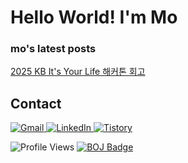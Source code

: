 

<img alt="" src="https://github.com/user-attachments/assets/67a50e7c-6db2-4f1a-902b-03efbc250579" />

# Hello World! I'm Mo

### mo's latest posts
<div><a href='https://mozmin.tistory.com/1' target='_blank'>2025 KB It's Your Life 해커톤 회고</a></div>

## Contact

<p>
  <a href="mailto:jmmo0722@gmail.com">
    <img alt="Gmail" src="https://img.shields.io/badge/Gmail-D14836.svg?&logo=gmail&logoColor=white"/>
  </a>
  <a href="https://www.linkedin.com/in/%EC%A0%95%EB%AF%BC-%EB%AA%A8-289504385/">
    <img alt="LinkedIn" src="https://img.shields.io/badge/LinkedIn-0A66C2?&logo=linkedin&logoColor=fff"/>
  </a>
  <a href="https://mozmin.tistory.com">
    <img alt="Tistory" src="https://img.shields.io/badge/tistory-E34F26.svg?&logo=tistory&logoColor=white"/>
  </a>
</p>

<p>
  <img alt="Profile Views" src="https://komarev.com/ghpvc/?username=mozmin"/> 
  <a href="https://solved.ac/jmmo0722">
    <img alt="BOJ Badge" src="http://mazassumnida.wtf/api/mini/generate_badge?boj=jmmo0722"/>
  </a>
</p>
